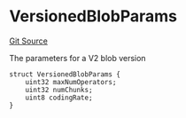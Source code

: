 # VersionedBlobParams
[Git Source](https://github.com/Layr-Labs/eigenda/blob/f0d0dc5708f7e00684e5f5d89ab0227171768419/src/interfaces/IEigenDAStructs.sol)

The parameters for a V2 blob version


```solidity
struct VersionedBlobParams {
    uint32 maxNumOperators;
    uint32 numChunks;
    uint8 codingRate;
}
```

